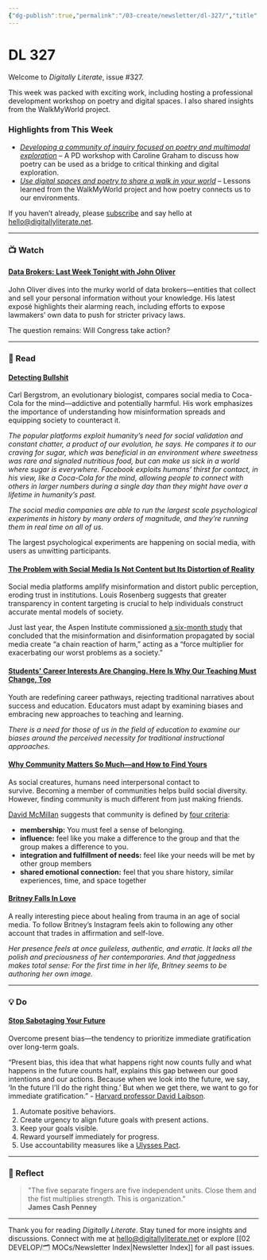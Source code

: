 ```yaml
---
{"dg-publish":true,"permalink":"/03-create/newsletter/dl-327/","title":"Force Multipliers","tags":["data","social-media"],"created":"2022-04-16","updated":"2022-04-16"}
---
```



# DL 327  

Welcome to _Digitally Literate_, issue #327.  

This week was packed with exciting work, including hosting a professional development workshop on poetry and digital spaces. I also shared insights from the WalkMyWorld project.  

### Highlights from This Week  

- [_Developing a community of inquiry focused on poetry and multimodal exploration_](https://literacy6-12.org/poetry-and-multimodal-exploration/) – A PD workshop with Caroline Graham to discuss how poetry can be used as a bridge to critical thinking and digital exploration.  
- [_Use digital spaces and poetry to share a walk in your world_](https://literacy6-12.org/use-digital-spaces-and-poetry-to-share-a-walk-in-your-world/) – Lessons learned from the WalkMyWorld project and how poetry connects us to our environments.  

If you haven’t already, please [subscribe](https://digitallyliterate.net) and say hello at [hello@digitallyliterate.net](mailto:hello@digitallyliterate.net).  

---

### 📺 Watch  

#### [Data Brokers: Last Week Tonight with John Oliver](https://www.youtube.com/watch?v=wqn3gR1WTcA)  

John Oliver dives into the murky world of data brokers—entities that collect and sell your personal information without your knowledge. His latest exposé highlights their alarming reach, including efforts to expose lawmakers’ own data to push for stricter privacy laws.  

The question remains: Will Congress take action?  

---

### 📖 Read  

#### [Detecting Bullshit](https://www.science.org/content/article/studying-fighting-misinformation-top-scientific-priority-biologist-argues?ref=refind)  

Carl Bergstrom, an evolutionary biologist, compares social media to Coca-Cola for the mind—addictive and potentially harmful. His work emphasizes the importance of understanding how misinformation spreads and equipping society to counteract it.  

_The popular platforms exploit humanity’s need for social validation and constant chatter, a product of our evolution, he says. He compares it to our craving for sugar, which was beneficial in an environment where sweetness was rare and signaled nutritious food, but can make us sick in a world where sugar is everywhere. Facebook exploits humans’ thirst for contact, in his view, like a Coca-Cola for the mind, allowing people to connect with others in larger numbers during a single day than they might have over a lifetime in humanity’s past._

_The social media companies are able to run the largest scale psychological experiments in history by many orders of magnitude, and they’re running them in real time on all of us._

The largest psychological experiments are happening on social media, with users as unwitting participants.  

#### [The Problem with Social Media Is Not Content but Its Distortion of Reality](https://bigthink.com/the-present/social-media-distorts-reality/)  

Social media platforms amplify misinformation and distort public perception, eroding trust in institutions. Louis Rosenberg suggests that greater transparency in content targeting is crucial to help individuals construct accurate mental models of society.  

Just last year, the Aspen Institute commissioned [a six-month study](https://www.aspeninstitute.org/publications/commission-on-information-disorder-final-report/) that concluded that the misinformation and disinformation propagated by social media create “a chain reaction of harm,” acting as a “force multiplier for exacerbating our worst problems as a society.” 

#### [Students' Career Interests Are Changing. Here Is Why Our Teaching Must Change, Too](https://www.edsurge.com/news/2022-03-28-students-career-interests-are-changing-here-is-why-our-teaching-must-change-too)  

Youth are redefining career pathways, rejecting traditional narratives about success and education. Educators must adapt by examining biases and embracing new approaches to teaching and learning.  

_There is a need for those of us in the field of education to examine our biases around the perceived necessity for traditional instructional approaches._

#### [Why Community Matters So Much—and How to Find Yours](https://www.vox.com/22992901/how-to-find-your-community-as-an-adult)  

As social creatures, humans need interpersonal contact to survive. Becoming a member of communities helps build social diversity. However, finding community is much different from just making friends.

[David McMillan](https://www.drdavidmcmillan.com/) suggests that community is defined by [four criteria](https://www.drdavidmcmillan.com/sense-of-community/article-1):

- **membership:** You must feel a sense of belonging.
- **influence:** feel like you make a difference to the group and that the group makes a difference to you.
- **integration and fulfillment of needs:** feel like your needs will be met by other group members
- **shared emotional connection:** feel that you share history, similar experiences, time, and space together

#### [Britney Falls In Love](https://www.bustle.com/entertainment/britney-spears-instagram)

A really interesting piece about healing from trauma in an age of social media. To follow Britney’s Instagram feels akin to following any other account that trades in affirmation and self-love.

_Her presence feels at once guileless, authentic, and erratic. It lacks all the polish and preciousness of her contemporaries. And that jaggedness makes total sense: For the first time in her life, Britney seems to be authoring her own image._

---

### 💡 Do  

#### [Stop Sabotaging Your Future](https://blog.trello.com/the-present-bias-why-you-keep-sabotaging-your-future-and-how-to-stop)  

Overcome present bias—the tendency to prioritize immediate gratification over long-term goals.  

“Present bias, this idea that what happens right now counts fully and what happens in the future counts half, explains this gap between our good intentions and our actions. Because when we look into the future, we say, ‘In the future I'll do the right thing.’ But when we get there, we want to go for immediate gratification.” - [Harvard professor David Laibson](https://www.youtube.com/watch?v=UocAX_jDsN0&t=2392s).

1. Automate positive behaviors.  
2. Create urgency to align future goals with present actions.  
3. Keep your goals visible.  
4. Reward yourself immediately for progress.  
5. Use accountability measures like a [Ulysses Pact](https://nickwignall.com/ulysses-pact/).  

---

### 🌱 Reflect  

> "The five separate fingers are five independent units. Close them and the fist multiplies strength. This is organization."  
> **James Cash Penney**  

---

Thank you for reading _Digitally Literate_. Stay tuned for more insights and discussions. Connect with me at [hello@digitallyliterate.net](mailto:hello@digitallyliterate.net) or explore [[02 DEVELOP/🗂️ MOCs/Newsletter Index\|Newsletter Index]] for all past issues.  
